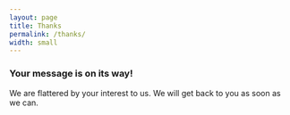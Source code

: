 ```yaml
---
layout: page
title: Thanks
permalink: /thanks/
width: small
---
```


### Your message is on its way!

We are flattered by your interest to us. We will get back to you as soon as we can.
